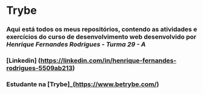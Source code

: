 # <strong> Trybe <strong>
### Aqui está todos os meus repositórios, contendo as atividades e exercícios do curso de desenvolvimento web desenvolvido por _Henrique Fernandes Rodrigues - Turma 29 - A_
### [Linkedin] (https://linkedin.com/in/henrique-fernandes-rodrigues-5509ab213)
### Estudante na [Trybe]_(https://www.betrybe.com/)
